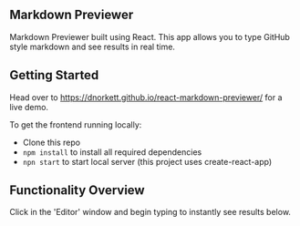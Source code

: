 ## Markdown Previewer

Markdown Previewer built using React. This app allows you to type GitHub style markdown and see results in real time.

## Getting Started

Head over to https://dnorkett.github.io/react-markdown-previewer/ for a live demo.

To get the frontend running locally:

 - Clone this repo
 - `npm install` to install all required dependencies
 - `npn start` to start local server (this project uses create-react-app)


 ## Functionality Overview

 Click in the 'Editor' window and begin typing to instantly see results below.
